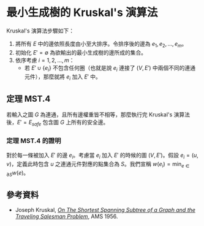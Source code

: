 # 最小生成樹的 Kruskal's 演算法

Kruskal's 演算法步驟如下：

1. 將所有 $E$ 中的邊依照長度由小至大排序。令排序後的邊為 $e_1, e_2, \ldots, e_m$。
2. 初始化 $E'=\emptyset$ 為欲輸出的最小生成樹的邊所成的集合。
3. 依序考慮 $i=1, 2, \ldots, m$：
    * 若 $E'\cup \{e_i\}$ 不包含任何圈（也就是說 $e_i$ 連接了 $(V, E')$ 中兩個不同的連通元件），那麼就將 $e_i$ 加入 $E'$ 中。


## 定理 MST.4

若輸入之圖 $G$ 為連通，且所有邊權重皆不相等，那麼執行完 Kruskal's 演算法後，$E'=E_{\textit{safe}}$ 包含圖 $G$ 上所有的安全邊。

### 定理 MST.4 的證明

對於每一條被加入 $E'$ 的邊 $e_i$。考慮當 $e_i$ 加入 $E'$ 的時候的圖 $(V, E')$。假設 $e_i=(u, v)$，定義此時包含 $u$ 之連通元件對應的點集合為 $S$。我們宣稱 $w(e_i) = \min_{e\in \partial S} w(e)$。

## 參考資料

* Joseph Kruskal, [_On The Shortest Spanning Subtree of a Graph and the Traveling Salesman Problem_](https://www.ams.org/journals/proc/1956-007-01/S0002-9939-1956-0078686-7/S0002-9939-1956-0078686-7.pdf), AMS 1956.